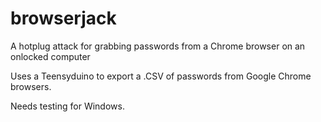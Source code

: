 # browserjack
A hotplug attack for grabbing passwords from a Chrome browser on an onlocked computer

Uses a Teensyduino to export a .CSV of passwords from Google Chrome browsers.

Needs testing for Windows.
